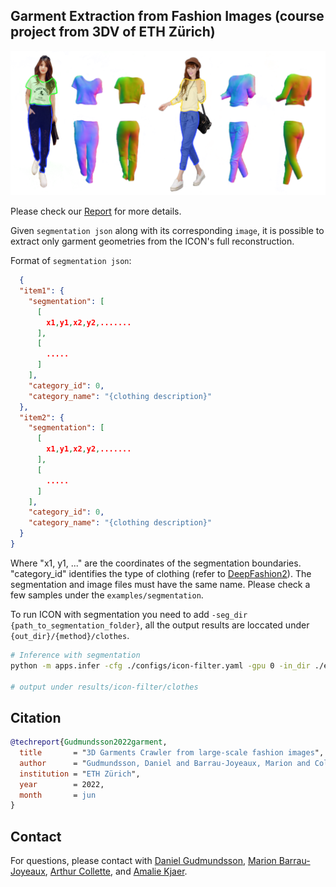 ## Garment Extraction from Fashion Images (course project from 3DV of ETH Zürich)

![Cloth-Extraction-Poster](../assets/garment_teaser.png)

Please check our [Report](https://icon.is.tue.mpg.de/media/upload/3dgarment.pdf) for more details.

Given `segmentation json` along with its corresponding `image`, it is possible to extract only garment geometries from the ICON's full reconstruction. 

Format of `segmentation json`:

```json
  {
  "item1": {
    "segmentation": [
      [
        x1,y1,x2,y2,.......
      ],
      [
        .....
      ]
    ],
    "category_id": 0,
    "category_name": "{clothing description}"
  },
  "item2": {
    "segmentation": [
      [
        x1,y1,x2,y2,.......
      ],
      [
        .....
      ]
    ],
    "category_id": 0,
    "category_name": "{clothing description}"
  }
}
```

Where "x1, y1, ..." are the coordinates of the segmentation boundaries. "category_id" identifies the type of clothing (refer to [DeepFashion2](https://github.com/switchablenorms/DeepFashion2#data-organization)). The segmentation and image files must have the same name. Please check a few samples under the `examples/segmentation`. 

To run ICON with segmentation you need to add `-seg_dir {path_to_segmentation_folder}`, all the output results are loccated under `{out_dir}/{method}/clothes`.

```bash
# Inference with segmentation
python -m apps.infer -cfg ./configs/icon-filter.yaml -gpu 0 -in_dir ./examples/segmentation -out_dir ./results -seg_dir ./examples/segmentation

# output under results/icon-filter/clothes
```

## Citation

```bibtex
@techreport{Gudmundsson2022garment,
  title       = "3D Garments Crawler from large-scale fashion images",
  author      = "Gudmundsson, Daniel and Barrau-Joyeaux, Marion and Collette, Arthur and Kjaer, Amalie and Peng, Songyou and Xiu, Yuliang",
  institution = "ETH Zürich",
  year        = 2022,
  month       = jun
}
```



## Contact

For questions, please contact with [Daniel Gudmundsson](mailto:dgudmundssom@student.ethz.ch), [Marion Barrau-Joyeaux](mailto:mbarrau@student.ethz.ch), [Arthur Collette](mailto:acollette@student.ethz.ch), and [Amalie Kjaer](mailto:akjaer@student.ethz.ch).